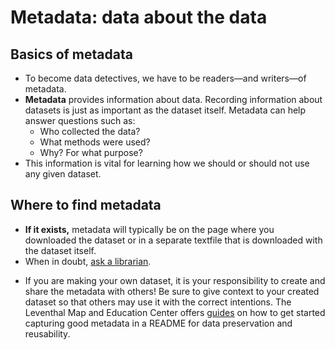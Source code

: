 # Metadata: data about the data

## Basics of metadata

* To become data detectives, we have to be readers—and writers—of metadata.
* **Metadata** provides information about data. Recording information about datasets is just as important as the dataset itself. Metadata can help answer questions such as:
    * Who collected the data?
    * What methods were used?
    * Why? For what purpose?
* This information is vital for learning how we should or should not use any given dataset. 

## Where to find metadata

* **If it exists,** metadata will typically be on the page where you downloaded the dataset or in a separate textfile that is downloaded with the dataset itself.
* When in doubt, [ask a librarian](https://www.leventhalmap.org/research/geospatial/).

<hideable title="Making your own metadata">

* If you are making your own dataset, it is your responsibility to create and share the metadata with others! Be sure to give context to your created dataset so that others may use it with the correct intentions. The Leventhal Map and Education Center offers [guides](https://geoservices.leventhalmap.org/cartinal/guides/readme-instructions.html) on how to get started capturing good metadata in a README for data preservation and reusability.

</hideable>
